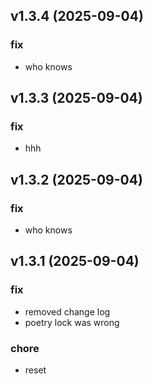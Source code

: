 ## v1.3.4 (2025-09-04)

### fix

- who knows

## v1.3.3 (2025-09-04)

### fix

- hhh

## v1.3.2 (2025-09-04)

### fix

- who knows

## v1.3.1 (2025-09-04)

### fix

- removed change log
- poetry lock was wrong

### chore

- reset
